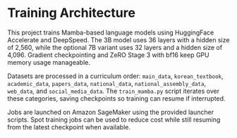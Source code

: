 # Training Architecture

This project trains Mamba-based language models using HuggingFace Accelerate and DeepSpeed. The 3B model
uses 36 layers with a hidden size of 2,560, while the optional 7B variant uses 32 layers and a hidden size
of 4,096. Gradient checkpointing and ZeRO Stage 3 with bf16 keep GPU memory usage manageable.

Datasets are processed in a curriculum order: `main_data`, `korean_textbook`, `academic_data`, `papers_data`,
`national_data`, `national_assembly_data`, `web_data`, and `social_media_data`. The `train_mamba.py` script
iterates over these categories, saving checkpoints so training can resume if interrupted.

Jobs are launched on Amazon SageMaker using the provided launcher scripts. Spot training jobs can be used to
reduce cost while still resuming from the latest checkpoint when available.
